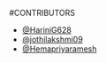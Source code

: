 #CONTRIBUTORS
- [@HariniG628](https://github.com/HariniG628)
- [@jothilakshmi09](https://github.com/jothilakshmi09)
- [@Hemapriyaramesh](https://github.com/Hemapriyaramesh)
